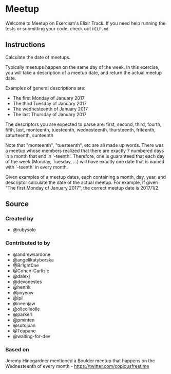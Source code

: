 # Meetup

Welcome to Meetup on Exercism's Elixir Track.
If you need help running the tests or submitting your code, check out `HELP.md`.

## Instructions

Calculate the date of meetups.

Typically meetups happen on the same day of the week.  In this exercise, you
will take a description of a meetup date, and return the actual meetup date.

Examples of general descriptions are:

- The first Monday of January 2017
- The third Tuesday of January 2017
- The wednesteenth of January 2017
- The last Thursday of January 2017

The descriptors you are expected to parse are:
first, second, third, fourth, fifth, last, monteenth, tuesteenth, wednesteenth,
thursteenth, friteenth, saturteenth, sunteenth

Note that "monteenth", "tuesteenth", etc are all made up words. There was a
meetup whose members realized that there are exactly 7 numbered days in a month
that end in '-teenth'. Therefore, one is guaranteed that each day of the week
(Monday, Tuesday, ...) will have exactly one date that is named with '-teenth'
in every month.

Given examples of a meetup dates, each containing a month, day, year, and
descriptor calculate the date of the actual meetup.  For example, if given
"The first Monday of January 2017", the correct meetup date is 2017/1/2.

## Source

### Created by

- @rubysolo

### Contributed to by

- @andrewsardone
- @angelikatyborska
- @Br1ght0ne
- @Cohen-Carlisle
- @dalexj
- @devonestes
- @henrik
- @jinyeow
- @lpil
- @neenjaw
- @olleolleolle
- @parkerl
- @pminten
- @sotojuan
- @Teapane
- @waiting-for-dev

### Based on

Jeremy Hinegardner mentioned a Boulder meetup that happens on the Wednesteenth of every month - https://twitter.com/copiousfreetime
